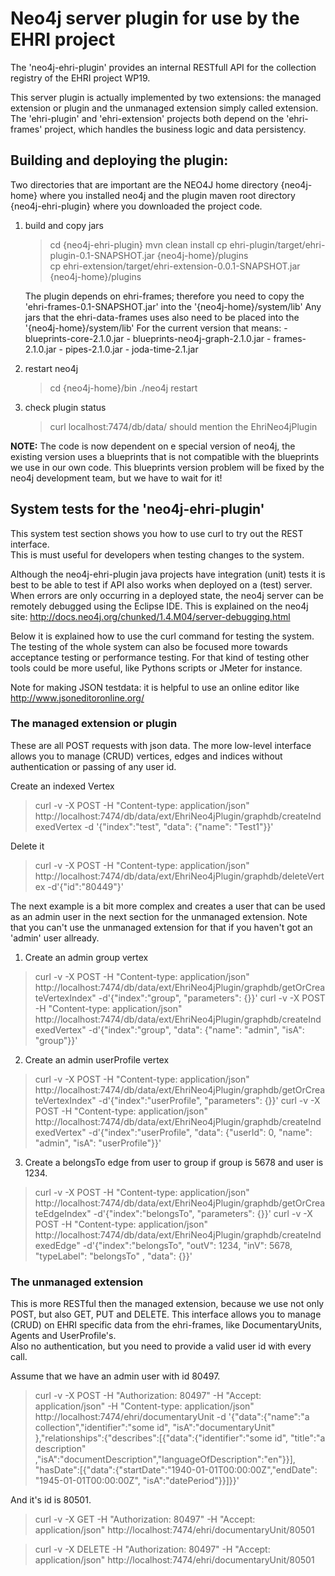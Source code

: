 Neo4j server plugin for use by the EHRI project
===============================================
The 'neo4j-ehri-plugin' provides an internal RESTfull API 
for the collection registry of the EHRI project WP19. 

This server plugin is actually implemented by two extensions: 
the managed extension or plugin and the unmanaged extension simply called extension. 
The 'ehri-plugin' and 'ehri-extension' projects both depend on the 'ehri-frames' project, 
which handles the business logic and data persistency. 

Building and deploying the plugin:
----------------------------------
  
  Two directories that are important are the NEO4J home directory {neo4j-home} where you installed neo4j 
  and the plugin maven root directory {neo4j-ehri-plugin} where you downloaded the project code. 

1. build and copy jars
    > cd {neo4j-ehri-plugin}
    > mvn clean install
    > cp ehri-plugin/target/ehri-plugin-0.1-SNAPSHOT.jar {neo4j-home}/plugins   
    > cp ehri-extension/target/ehri-extension-0.0.1-SNAPSHOT.jar {neo4j-home}/plugins   

    The plugin depends on ehri-frames; 
    therefore you need to copy the 'ehri-frames-0.1-SNAPSHOT.jar' into the 
    '{neo4j-home}/system/lib'
    Any jars that the ehri-data-frames uses also need to be placed into the 
    '{neo4j-home}/system/lib'
    For the current version that means:
        - blueprints-core-2.1.0.jar
        - blueprints-neo4j-graph-2.1.0.jar
        - frames-2.1.0.jar
        - pipes-2.1.0.jar
        - joda-time-2.1.jar

2. restart neo4j
    > cd {neo4j-home}/bin
    > ./neo4j restart

3. check plugin status
    > curl localhost:7474/db/data/
should mention the EhriNeo4jPlugin


**NOTE:** 
The code is now dependent on e special version of neo4j, the existing version uses a blueprints that is not compatible with the blueprints we use in our own code. 
This blueprints version problem will be fixed by the neo4j development team, but we have to wait for it!


System tests for the 'neo4j-ehri-plugin'
----------------------------------------
This system test section shows you how to use curl to try out the REST interface.  
This is must useful for developers when testing changes to the system. 

Although the neo4j-ehri-plugin java projects have integration (unit) tests 
it is best to be able to test if API also works when deployed on a (test) server. 
When errors are only occurring in a deployed state, the neo4j server can be remotely debugged using the Eclipse IDE. 
This is explained on the neo4j site: http://docs.neo4j.org/chunked/1.4.M04/server-debugging.html

Below it is explained how to use the curl command for testing the system. 
The testing of the whole system can also be focused more towards acceptance testing 
or performance testing. For that kind of testing other tools could be more useful, like Pythons scripts or JMeter for instance. 


Note for making JSON testdata: 
it is helpful to use an online editor like http://www.jsoneditoronline.org/  
  
### The managed extension or plugin
These are all POST requests with json data.
The more low-level interface allows you to manage (CRUD) vertices, edges and indices 
without authentication or passing of any user id. 

Create an indexed Vertex
> curl -v -X POST -H "Content-type: application/json"
>   http://localhost:7474/db/data/ext/EhriNeo4jPlugin/graphdb/createIndexedVertex
>   -d '{"index":"test", "data": {"name": "Test1"}}'
     
Delete it     
> curl -v -X POST -H "Content-type: application/json"
>   http://localhost:7474/db/data/ext/EhriNeo4jPlugin/graphdb/deleteVertex -d'{"id":"80449"}'

The next example is a bit more complex and creates a user 
that can be used as an admin user in the next section for the unmanaged extension. 
Note that you can't use the unmanaged extension for that if you haven't got an 'admin' user allready. 

1. Create an admin group vertex
> curl -v -X POST -H "Content-type: application/json" 
>   http://localhost:7474/db/data/ext/EhriNeo4jPlugin/graphdb/getOrCreateVertexIndex"
>   -d'{"index":"group", "parameters": {}}'
> curl -v -X POST -H "Content-type: application/json" 
>   http://localhost:7474/db/data/ext/EhriNeo4jPlugin/graphdb/createIndexedVertex"
>   -d'{"index":"group", "data": {"name": "admin", "isA": "group"}}'

2. Create an admin userProfile vertex
> curl -v -X POST -H "Content-type: application/json" 
>   http://localhost:7474/db/data/ext/EhriNeo4jPlugin/graphdb/getOrCreateVertexIndex"
>   -d'{"index":"userProfile", "parameters": {}}'
> curl -v -X POST -H "Content-type: application/json" 
>   http://localhost:7474/db/data/ext/EhriNeo4jPlugin/graphdb/createIndexedVertex"
>   -d'{"index":"userProfile", "data": {"userId": 0, "name": "admin", "isA": "userProfile"}}'

3. Create a belongsTo edge from user to group
if group is 5678 and user is 1234.
> curl -v -X POST -H "Content-type: application/json" 
>   http://localhost:7474/db/data/ext/EhriNeo4jPlugin/graphdb/getOrCreateEdgeIndex"
>   -d'{"index":"belongsTo", "parameters": {}}'
> curl -v -X POST -H "Content-type: application/json" 
>   http://localhost:7474/db/data/ext/EhriNeo4jPlugin/graphdb/createIndexedEdge"
>   -d'{"index":"belongsTo", "outV": 1234, "inV": 5678, "typeLabel": "belongsTo" , "data": {}}'


### The unmanaged extension
This is more RESTful then the managed extension, 
because we use not only POST, but also GET, PUT and DELETE.
This interface allows you to manage (CRUD) on EHRI specific data from the ehri-frames, 
like DocumentaryUnits, Agents and UserProfile's.  
Also no authentication, but you need to provide a valid user id with every call. 

Assume that we have an admin user with id 80497. 

> curl -v -X POST -H "Authorization: 80497" -H "Accept: application/json" -H "Content-type: application/json"
> http://localhost:7474/ehri/documentaryUnit -d
>   '{"data":{"name":"a collection","identifier":"some id",
>   "isA":"documentaryUnit"
>   },"relationships":{"describes":[{"data":{"identifier":"some id",
>   "title":"a description"
>   ,"isA":"documentDescription","languageOfDescription":"en"}}],
>   "hasDate":[{"data":{"startDate":"1940-01-01T00:00:00Z","endDate":
>   "1945-01-01T00:00:00Z", "isA":"datePeriod"}}]}}'

And it's id is 80501.

> curl -v -X GET -H "Authorization: 80497" -H "Accept: application/json"
>   http://localhost:7474/ehri/documentaryUnit/80501

> curl -v -X DELETE -H "Authorization: 80497" -H "Accept: application/json"
>   http://localhost:7474/ehri/documentaryUnit/80501
